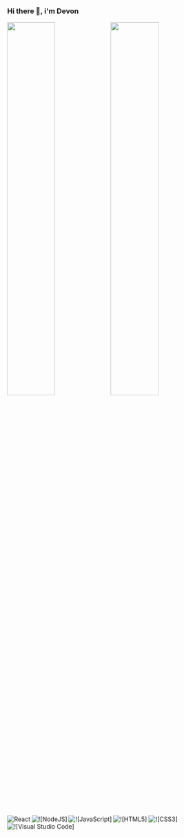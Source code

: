 
### Hi there 👋, i'm Devon

 <Img align ="left" width="47%" src="https://github-readme-stats.vercel.app/api?username=BIG-DEVON&show_icons=true&theme=radical" />
 <Img  align ="left" width="47%" src="https://github-readme-stats.vercel.app/api/top-langs/?username=BIG-DEVON&layout=compact)](https://github.com/anuraghazra/github-readme-stats" />
 <Img align ="left" alt="React" src="https://img.shields.io/badge/react-%2320232a.svg?style=for-the-badge&logo=react&logoColor=%2361DAFB" />
 <Img align ="left" alt="![NodeJS]" src="https://img.shields.io/badge/node.js-6DA55F?style=for-the-badge&logo=node.js&logoColor=white" />
 <Imgalign ="left" alt="![Python]" src="https://img.shields.io/badge/python-3670A0?style=for-the-badge&logo=python&logoColor=ffdd54" />
 <Img alt="![HTML5]" src="https://img.shields.io/badge/html5-%23E34F26.svg?style=for-the-badge&logo=html5&logoColor=white" />
  <Img align="left" alt="![JavaScript]" src="https://img.shields.io/badge/javascript-%23323330.svg?style=for-the-badge&logo=javascript&logoColor=%23F7DF1E" />
 <Img alt="![CSS3]" src="https://img.shields.io/badge/css3-%231572B6.svg?style=for-the-badge&logo=css3&logoColor=white" />
 <Img alt="![Visual Studio Code]" src="https://img.shields.io/badge/Visual%20Studio%20Code-0078d7.svg?style=for-the-badge&logo=visual-studio-code&logoColor=white" />
 




